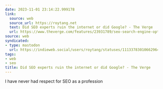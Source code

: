 ```yaml
---
date: 2023-11-01 23:14:22.999178
link:
  source: web
  source_url: https://roytang.net
  text: Did SEO experts ruin the internet or did Google? - The Verge
  url: https://www.theverge.com/features/23931789/seo-search-engine-optimization-experts-google-results
source: web
syndicated:
- type: mastodon
  url: https://indieweb.social/users/roytang/statuses/111337830106629647
tags:
- web
- seo
title: Did SEO experts ruin the internet or did Google? - The Verge
---
```


I have never had respect for SEO as a profession